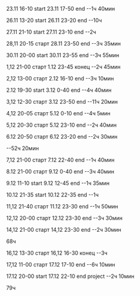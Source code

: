 23.11 16-10 start
23.11 17-50 end
--1ч 40мин

26.11 13-20 start
26.11 23-20 end
--10ч

27.11 21-10 start
27.11 23-10 end
--2ч

28,11 20-15 старт
28.11 23-50 end
--3ч 35мин

30.11 20-00 start
30.11 23-55 end
--3ч 55мин

1,12 21-00 старт
1.12 23-45 конец
--2ч 45мин

2,12 13-00 старт
2.12 16-10 end
--3ч 10мин


2.12 19-30 start
3.12 0-40 end
--4ч 40мин

3,12 12-30 старт
3.12 23-50 end
--11ч 20мин

4,12 20-05 старт
5.12 0-10 end
--4ч 5мин

5,12 20-30 старт
5.12 23-10 end
--2ч 40мин

6.12 20-50 старт
6.12 23-20 end
--2ч 30мин

--52ч 20мин

7,12 21-00 старт
7.12 22-40 end
--1ч 40мин

8.12 21-00 старт
9.12 0-40 end
--3ч 40мин

9.12 11-10 start
9.12 12-45 end
--1ч 35мин

10.12 21-35 start
10.12 22-35 end
--1ч

11,12 21-40 старт
11.12 23-30 end
--1ч 50мин

12,12 20-00 старт
12.12 23-30 end
--3ч 30мин

14,12 21-00 старт
14,12 23-30 end
--2ч 30мин

68ч

16,12 13-30 старт
16,12 16-30 конец
--3ч

17,12 11-00 старт
17.12 17-10 end
--6ч 10мин

17.12 20-00 start
17.12 22-10 end project
--2ч 10мин


79ч